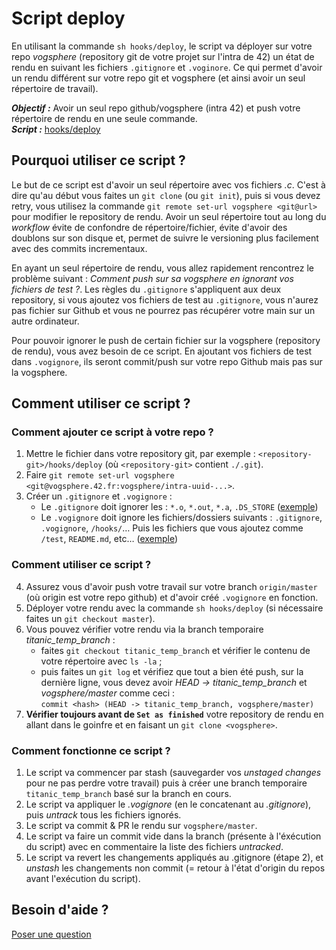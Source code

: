 # Script deploy

En utilisant la commande `sh hooks/deploy`, le script va déployer sur votre repo *vogsphere* (repository git de votre projet sur l'intra de 42)
un état de rendu en suivant les fichiers `.gitignore` et `.voginore`. Ce qui permet d'avoir un rendu différent sur votre repo git et vogsphere
(et ainsi avoir un seul répertoire de travail).

***Objectif :*** Avoir un seul repo github/vogsphere (intra 42) et push votre répertoire de rendu en une seule commande.  
***Script :*** [hooks/deploy](https://github.com/GlaceCoding/exemple_rendu/blob/main/hooks/deploy)

## Pourquoi utiliser ce script ?

Le but de ce script est d'avoir un seul répertoire avec vos fichiers *.c*. C'est à dire qu'au début vous faites un `git clone` (ou `git init`),
puis si vous devez retry, vous utilisez la commande `git remote set-url vogsphere <git@url>` pour modifier le repository de rendu. Avoir un seul
répertoire tout au long du *workflow* évite de confondre de répertoire/fichier, évite d'avoir des doublons sur son disque et, permet de suivre le
versioning plus facilement avec des commits incrementaux.

En ayant un seul répertoire de rendu, vous allez rapidement rencontrez le problème suivant : *Comment push sur sa vogsphere en ignorant vos fichiers
de test ?*. Les règles du `.gitignore` s'appliquent aux deux repository, si vous ajoutez vos fichiers de test au `.gitignore`, vous n'aurez pas
fichier sur Github et vous ne pourrez pas récupérer votre main sur un autre ordinateur.

Pour pouvoir ignorer le push de certain fichier sur la vogsphere (repository de rendu), vous avez besoin de ce script. En ajoutant vos fichiers de
test dans `.vogignore`, ils seront commit/push sur votre repo Github mais pas sur la vogsphere.

## Comment utiliser ce script ?

### Comment ajouter ce script à votre repo ?

 1. Mettre le fichier dans votre repository git, par exemple : `<repository-git>/hooks/deploy` (où `<repository-git>` contient `./.git`).
 2. Faire `git remote set-url vogsphere <git@vogsphere.42.fr:vogsphere/intra-uuid-...>`.
 3. Créer un `.gitignore` et `.vogignore` :
     - Le `.gitignore` doit ignorer les : `*.o`, `*.out`, `*.a`, `.DS_STORE` ([exemple](https://github.com/GlaceCoding/exemple_rendu/blob/fef8a283e6041cf27e014b8bf6beeaf39521dbef/.gitignore#L2-L3))
     - Le `.vogignore` doit ignore les fichiers/dossiers suivants : `.gitignore`, `.vogignore`, `/hooks/`…
     Puis les fichiers que vous ajoutez comme `/test`, `README.md`, etc… ([exemple](https://github.com/GlaceCoding/exemple_rendu/blob/fef8a283e6041cf27e014b8bf6beeaf39521dbef/.vogignore#L1-L5))
       
### Comment utiliser ce script ?

 4. Assurez vous d'avoir push votre travail sur votre branch `origin/master` (où origin est votre repo github) et d'avoir créé `.vogignore`
 en fonction.
 5. Déployer votre rendu avec la commande `sh hooks/deploy` (si nécessaire faites un `git checkout master`).
 6. Vous pouvez vérifier votre rendu via la branch temporaire *titanic_temp_branch* :
      - faites `git checkout titanic_temp_branch` et vérifier le contenu de votre répertoire avec `ls -la` ;
      - puis faites un `git log` et vérifiez que tout a bien été push, sur la dernière ligne, vous devez avoir *HEAD -> titanic_temp_branch* et
      *vogsphere/master* comme ceci :  
      `commit <hash> (HEAD -> titanic_temp_branch, vogsphere/master)`
 8.  **Vérifier toujours avant de `Set as finished`** votre repository de rendu en allant dans le goinfre et en faisant un `git clone <vogsphere>`.

### Comment fonctionne ce script ?

 1. Le script va commencer par stash (sauvegarder vos *unstaged changes* pour ne pas perdre votre travail) puis à créer une branch temporaire
 `titanic_temp_branch` basé sur la branch en cours.
 2. Le script va appliquer le *.vogignore* (en le concatenant au *.gitignore*), puis *untrack* tous les fichiers ignorés.
 3. Le script va commit & PR le rendu sur `vogsphere/master`.
 4. Le script va faire un commit vide dans la branch (présente à l'éxécution du script) avec en commentaire la liste des fichiers *untracked*.
 5. Le script va revert les changements appliqués au .gitignore (étape 2), et *unstash* les changements non commit (= retour à l'état d'origin
 du repos avant l'exécution du script).
 
## Besoin d'aide ?

[Poser une question](https://github.com/GlaceCoding/exemple_rendu/issues/new?labels=question)
